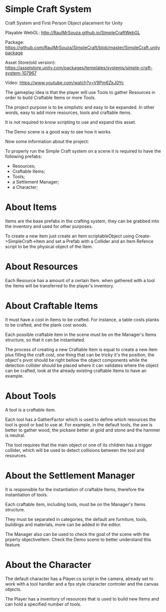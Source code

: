 # Simple Craft System
Craft System and First Person Object placement for Unity

Playable WebGL: http://RaulMrSouza.github.io/SimpleCraftWebGL

Package: https://github.com/RaulMrSouza/SimpleCraft/blob/master/SimpleCraft.unitypackage

Asset Store(old version): https://assetstore.unity.com/packages/templates/systems/simple-craft-system-107967

Video: https://www.youtube.com/watch?v=V9Pm6ZkJ0Yc

The gameplay idea is that the player will use Tools to gather Resources in order 
to build Craftable Items or more Tools.

The project purpose is to be simplistic and easy to be expanded. In other words, easy 
to add more resources, tools and craftable items.

It is not required to know scripting to use and expand this asset.

The Demo scene is a good way to see how it works

Now some information about the project:

To properly run the Simple Craft system on a scene it is required to have the 
following prefabs:

- Resources; 
- Craftable Items;
- Tools;
- a Settlement Manager; 
- a Character;

# About Items

Items are the base prefabs in the crafting system, they can be grabbed into 
the inventory and used for other purposes.
 
To create a new item just create an Item scriptableObject using Create->SimpleCraft->Item
and set a Prefab with a Collider and an Item Refence script to be the physical object of 
the Item.

# About Resources

Each Resource has a amount of a certain Item. when gathered with a tool the Items
will be transferred to the player's inventory.

# About Craftable Items

It must have a cost in Items to be crafted. For instance, a table costs planks to be 
crafted, and the plank cost woods.

Each possible craftable item in the scene must be on the Manager's Items structure, 
so that it can be instantiated.

The process of creating a new Craftable Item is equal to create a new item plus 
filling the craft cost, one thing that can be tricky it's the position, the object's
pivot should be right bellow the object components while the detection collider
should be placed where it can validates where the object can be crafted, look at
the already existing craftable Items to have an example.

# About Tools

A tool is a craftable item.

Each tool has a GatherFactor which is used to define which resources the tool 
is good or bad to use at. For example, in the default tools, the axe is better 
to gather wood, the pickaxe better at gold and stone and the hammer is neutral.

The tool requires that the main object or one of its children has a trigger 
collider, which will be used to detect collisions between the tool and resources.

# About the Settlement Manager

It is responsible for the instantiation of craftable Items, therefore the 
instantiation of tools.

Each craftable item, including tools, must be on the Manager's Items structure.

They must be separated in categories, the default are furniture, tools, buildings
and materials, more can be added in the editor.

The Manager also can be used to check the goal of the scene with the prperty 
objectiveItem. Check the Demo scene to better understand this feature.

# About the Character

The default character has a Player.cs script in the camera, already set to work with a tool handler and a fps style character controler
and the canvas objects.

The Player has a inventory of resources that is used to build new Items and can hold a
 specified number of tools. 
